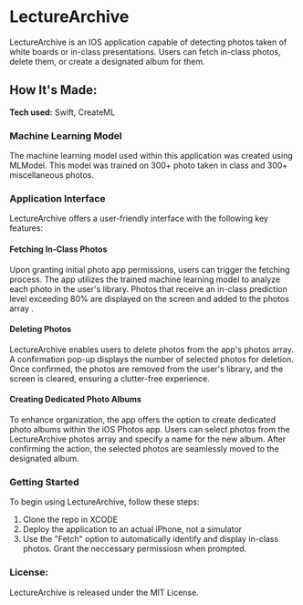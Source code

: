 # LectureArchive
LectureArchive is an IOS application capable of detecting photos taken of white boards or in-class presentations. Users can fetch in-class photos, delete them, or create a designated album for them.


## How It's Made:

**Tech used:** Swift, CreateML

### Machine Learning Model
The machine learning model used within this application was created using MLModel. This model was trained on 300+ photo taken in class and 300+ miscellaneous photos. 

### Application Interface
LectureArchive offers a user-friendly interface with the following key features:

#### Fetching In-Class Photos
Upon granting initial photo app permissions, users can trigger the fetching process. The app utilizes the trained machine learning model to analyze each photo in the user's library. Photos that receive an in-class prediction level exceeding 80% are displayed on the screen and added to the photos array .

#### Deleting Photos
LectureArchive enables users to delete photos from the app's photos array. A confirmation pop-up displays the number of selected photos for deletion. Once confirmed, the photos are removed from the user's library, and the screen is cleared, ensuring a clutter-free experience.

#### Creating Dedicated Photo Albums
To enhance organization, the app offers the option to create dedicated photo albums within the iOS Photos app. Users can select photos from the LectureArchive photos array and specify a name for the new album. After confirming the action, the selected photos are seamlessly moved to the designated album.


### Getting Started
To begin using LectureArchive, follow these steps:
1. Clone the repo in XCODE
2. Deploy the application to an actual iPhone, not a simulator
3. Use the "Fetch" option to automatically identify and display in-class photos. Grant the neccessary permissiosn when prompted.

### License:
LectureArchive is released under the MIT License.


